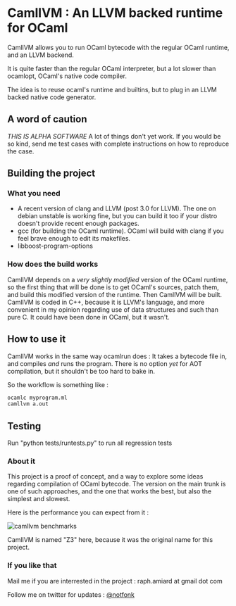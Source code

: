 CamllVM : An LLVM backed runtime for OCaml
=========================================

CamllVM allows you to run OCaml bytecode with the regular OCaml runtime, and an LLVM backend.

It is quite faster than the regular OCaml interpreter, but a lot slower than ocamlopt, OCaml's native code compiler.

The idea is to reuse ocaml's runtime and builtins, but to plug in an LLVM backed native code generator.

A word of caution
-----------------

*THIS IS ALPHA SOFTWARE*
A lot of things don't yet work. If you would be so kind, send me test cases with complete instructions on how to reproduce the case.

Building the project
--------------------

### What you need

- A recent version of clang and LLVM (post 3.0 for LLVM). 
The one on debian unstable is working fine, but you can build it too if your distro doesn't provide recent enough packages.
- gcc (for building the OCaml runtime). OCaml will build with clang if you feel brave enough to edit its makefiles.
- libboost-program-options

### How does the build works

CamllVM depends on a *very slightly modified* version of the OCaml runtime, so the first thing that will be done is to get OCaml's sources, patch them, and build this modified version of the runtime.
Then CamllVM will be built.
CamllVM is coded in C++, because it is LLVM's language, and more convenient in my opinion regarding use of data structures and such than pure C. It could have been done in OCaml, but it wasn't.

How to use it
-------------

CamllVM works in the same way ocamlrun does : It takes a bytecode file in, and compiles *and* runs the program.
There is no option *yet* for AOT compilation, but it shouldn't be too hard to bake in.

So the workflow is something like :

~~~sh
ocamlc myprogram.ml
camllvm a.out
~~~

Testing
-------

Run "python tests/runtests.py" to run all regression tests

### About it

This project is a proof of concept, and a way to explore some ideas regarding compilation of OCaml bytecode.
The version on the main trunk is one of such approaches, and the one that works the best, but also the simplest and slowest.

Here is the performance you can expect from it :

![camllvm benchmarks](http://i.imgur.com/pS7fv.png)

CamllVM is named "Z3" here, because it was the original name for this project.

### If you like that

Mail me if you are interrested in the project : raph.amiard at gmail dot com

Follow me on twitter for updates : [@notfonk](http://twitter.com/notfonk)

